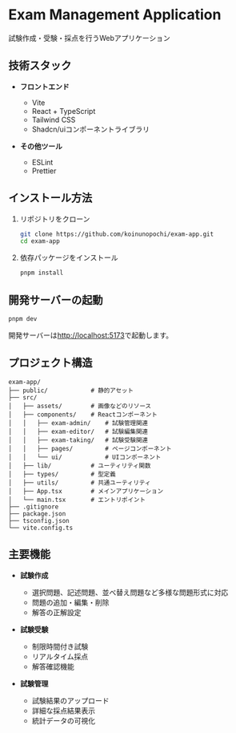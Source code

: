 # Exam Management Application

試験作成・受験・採点を行うWebアプリケーション

## 技術スタック

- **フロントエンド**
  - Vite
  - React + TypeScript
  - Tailwind CSS
  - Shadcn/uiコンポーネントライブラリ

- **その他ツール**
  - ESLint
  - Prettier

## インストール方法

1. リポジトリをクローン
   ```bash
   git clone https://github.com/koinunopochi/exam-app.git
   cd exam-app
   ```

2. 依存パッケージをインストール
   ```bash
   pnpm install
   ```

## 開発サーバーの起動

```bash
pnpm dev
```

開発サーバーは[http://localhost:5173](http://localhost:5173)で起動します。

## プロジェクト構造

```
exam-app/
├── public/            # 静的アセット
├── src/
│   ├── assets/        # 画像などのリソース
│   ├── components/    # Reactコンポーネント
│   │   ├── exam-admin/    # 試験管理関連
│   │   ├── exam-editor/   # 試験編集関連
│   │   ├── exam-taking/   # 試験受験関連
│   │   ├── pages/         # ページコンポーネント
│   │   └── ui/            # UIコンポーネント
│   ├── lib/           # ユーティリティ関数
│   ├── types/         # 型定義
│   ├── utils/         # 共通ユーティリティ
│   ├── App.tsx        # メインアプリケーション
│   └── main.tsx       # エントリポイント
├── .gitignore
├── package.json
├── tsconfig.json
└── vite.config.ts
```

## 主要機能

- **試験作成**
  - 選択問題、記述問題、並べ替え問題など多様な問題形式に対応
  - 問題の追加・編集・削除
  - 解答の正解設定

- **試験受験**
  - 制限時間付き試験
  - リアルタイム採点
  - 解答確認機能

- **試験管理**
  - 試験結果のアップロード
  - 詳細な採点結果表示
  - 統計データの可視化
